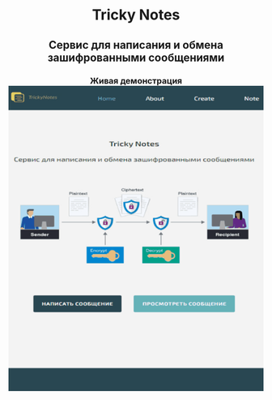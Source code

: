 <h1 align="center">Tricky Notes</h1>
<h2 align="center">Cервис для написания и обмена зашифрованными сообщениями</h2>

<h3 align="center">Живая демонстрация <img src="/preview.gif" width="610"></h3>

